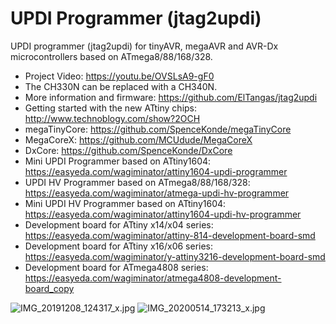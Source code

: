# UPDI Programmer (jtag2updi)
UPDI programmer (jtag2updi) for tinyAVR, megaAVR and AVR-Dx microcontrollers based on ATmega8/88/168/328.

- Project Video: https://youtu.be/OVSLsA9-gF0
- The CH330N can be replaced with a CH340N.
- More information and firmware: https://github.com/ElTangas/jtag2updi
- Getting started with the new ATtiny chips: http://www.technoblogy.com/show?2OCH
- megaTinyCore: https://github.com/SpenceKonde/megaTinyCore
- MegaCoreX: https://github.com/MCUdude/MegaCoreX
- DxCore: https://github.com/SpenceKonde/DxCore
- Mini UPDI Programmer based on ATtiny1604: https://easyeda.com/wagiminator/attiny1604-updi-programmer
- UPDI HV Programmer based on ATmega8/88/168/328: https://easyeda.com/wagiminator/atmega-updi-hv-programmer
- Mini UPDI HV Programmer based on ATtiny1604: https://easyeda.com/wagiminator/attiny1604-updi-hv-programmer
- Development board for ATtiny x14/x04 series: https://easyeda.com/wagiminator/attiny-814-development-board-smd
- Development board for ATtiny x16/x06 series: https://easyeda.com/wagiminator/y-attiny3216-development-board-smd
- Development board for ATmega4808 series: https://easyeda.com/wagiminator/atmega4808-development-board_copy

![IMG_20191208_124317_x.jpg](https://image.easyeda.com/pullimage/PM68XuK188ao1RtIswFbullYaIk90rYgmMzmChER.jpeg)
![IMG_20200514_173213_x.jpg](https://image.easyeda.com/pullimage/IGZjPZZ4m6kjn5Qch3MXRU1gqsGLIccMPUOz08z0.jpeg)
